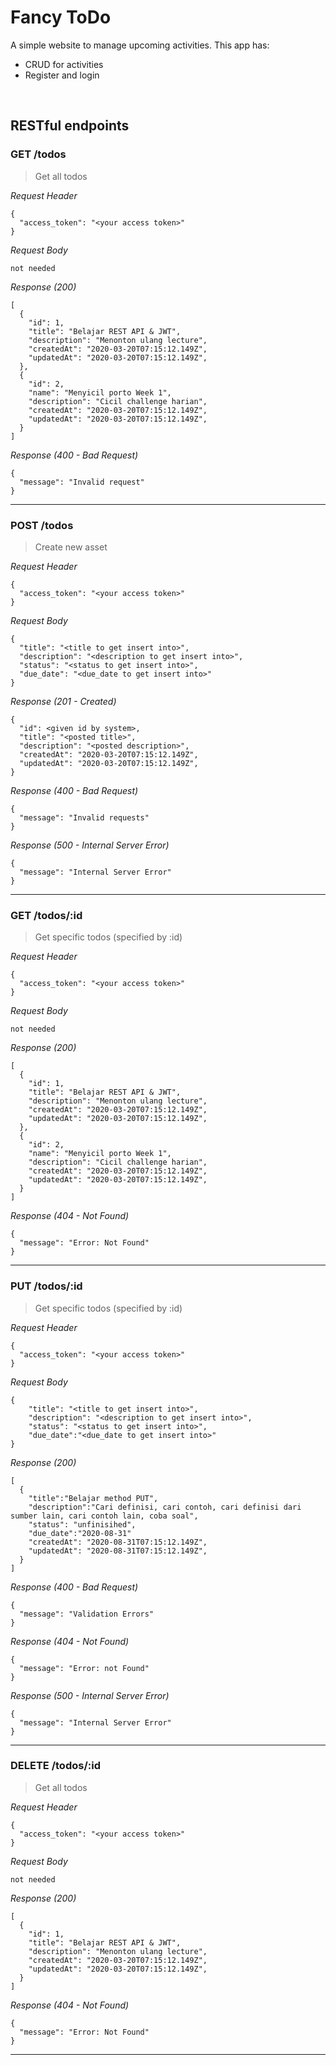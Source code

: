 # Fancy ToDo
A simple website to manage upcoming activities. This app has:
* CRUD for activities
* Register and login

&nbsp;

## RESTful endpoints
### GET /todos

> Get all todos

_Request Header_
```
{
  "access_token": "<your access token>"
}
```

_Request Body_
```
not needed
```

_Response (200)_
```
[
  {
    "id": 1,
    "title": "Belajar REST API & JWT",
    "description": "Menonton ulang lecture",
    "createdAt": "2020-03-20T07:15:12.149Z",
    "updatedAt": "2020-03-20T07:15:12.149Z",
  },
  {
    "id": 2,
    "name": "Menyicil porto Week 1",
    "description": "Cicil challenge harian",
    "createdAt": "2020-03-20T07:15:12.149Z",
    "updatedAt": "2020-03-20T07:15:12.149Z",
  }
]
```

_Response (400 - Bad Request)_
```
{
  "message": "Invalid request"
}
```
---
### POST /todos

> Create new asset

_Request Header_
```
{
  "access_token": "<your access token>"
}
```

_Request Body_
```
{
  "title": "<title to get insert into>",
  "description": "<description to get insert into>",
  "status": "<status to get insert into>",
  "due_date": "<due_date to get insert into>"
}
```

_Response (201 - Created)_
```
{
  "id": <given id by system>,
  "title": "<posted title>",
  "description": "<posted description>",
  "createdAt": "2020-03-20T07:15:12.149Z",
  "updatedAt": "2020-03-20T07:15:12.149Z",
}
```

_Response (400 - Bad Request)_
```
{
  "message": "Invalid requests"
}
```

_Response (500 - Internal Server Error)_
```
{
  "message": "Internal Server Error"
}
```
---
### GET /todos/:id

> Get specific todos (specified by :id)

_Request Header_
```
{
  "access_token": "<your access token>"
}
```

_Request Body_
```
not needed
```

_Response (200)_
```
[
  {
    "id": 1,
    "title": "Belajar REST API & JWT",
    "description": "Menonton ulang lecture",
    "createdAt": "2020-03-20T07:15:12.149Z",
    "updatedAt": "2020-03-20T07:15:12.149Z",
  },
  {
    "id": 2,
    "name": "Menyicil porto Week 1",
    "description": "Cicil challenge harian",
    "createdAt": "2020-03-20T07:15:12.149Z",
    "updatedAt": "2020-03-20T07:15:12.149Z",
  }
]
```

_Response (404 - Not Found)_
```
{
  "message": "Error: Not Found"
}
```
---
### PUT /todos/:id

> Get specific todos (specified by :id)

_Request Header_
```
{
  "access_token": "<your access token>"
}
```

_Request Body_
```
{
    "title": "<title to get insert into>",
    "description": "<description to get insert into>",
    "status": "<status to get insert into>",
    "due_date":"<due_date to get insert into>"
}
```

_Response (200)_
```
[
  {
    "title":"Belajar method PUT",
    "description":"Cari definisi, cari contoh, cari definisi dari sumber lain, cari contoh lain, coba soal",
    "status": "unfinisihed",
    "due_date":"2020-08-31"
    "createdAt": "2020-08-31T07:15:12.149Z",
    "updatedAt": "2020-08-31T07:15:12.149Z",
  }
]
```

_Response (400 - Bad Request)_
```
{
  "message": "Validation Errors"
}
```

_Response (404 - Not Found)_
```
{
  "message": "Error: not Found"
}
```

_Response (500 - Internal Server Error)_
```
{
  "message": "Internal Server Error"
}
```
---
### DELETE /todos/:id

> Get all todos

_Request Header_
```
{
  "access_token": "<your access token>"
}
```

_Request Body_
```
not needed
```

_Response (200)_
```
[
  {
    "id": 1,
    "title": "Belajar REST API & JWT",
    "description": "Menonton ulang lecture",
    "createdAt": "2020-03-20T07:15:12.149Z",
    "updatedAt": "2020-03-20T07:15:12.149Z",
  }
]
```

_Response (404 - Not Found)_
```
{
  "message": "Error: Not Found"
}
```
---